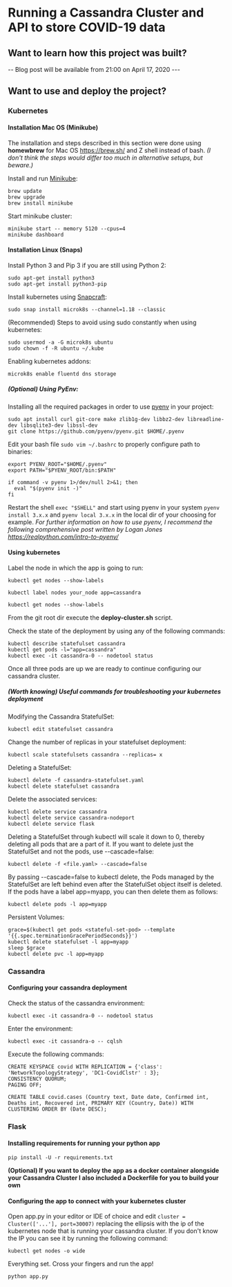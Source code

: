 # Running a Cassandra Cluster and API to store COVID-19 data

## Want to learn how this project was built?
-- Blog post will be available from 21:00 on April 17, 2020 ---

## Want to use and deploy the project?
### Kubernetes
#### Installation Mac OS (Minikube)
The installation and steps described in this section were done using **homewbrew** for Mac OS https://brew.sh/ and Z shell instead of bash. 
*(I don't think the steps would differ too much in alternative setups, but beware.)*

Install and run [Minikube](https://kubernetes.io/docs/setup/minikube/):
```
brew update
brew upgrade
brew install minikube
```
Start minikube cluster:
```
minikube start -- memory 5120 --cpus=4
minikube dashboard
```
#### Installation Linux (Snaps)
Install Python 3 and Pip 3 if you are still using Python 2:
```
sudo apt-get install python3
sudo apt-get install python3-pip
```
Install kubernetes using [Snapcraft](https://snapcraft.io/):
```
sudo snap install microk8s --channel=1.18 --classic
```
(Recommended) Steps to avoid using sudo constantly when using kubernetes:
```
sudo usermod -a -G microk8s ubuntu
sudo chown -f -R ubuntu ~/.kube
```
Enabling kubernetes addons:
```
microk8s enable fluentd dns storage
```
##### (Optional) Using PyEnv:
Installing all the required packages in order to use [pyenv](https://github.com/pyenv/pyenv) in your project:
```
sudo apt install curl git-core make zlib1g-dev libbz2-dev libreadline-dev libsqlite3-dev libssl-dev
git clone https://github.com/pyenv/pyenv.git $HOME/.pyenv
```
Edit your bash file `sudo vim ~/.bashrc` to properly configure path to binaries:
```
export PYENV_ROOT="$HOME/.pyenv"
export PATH="$PYENV_ROOT/bin:$PATH"

if command -v pyenv 1>/dev/null 2>&1; then
  eval "$(pyenv init -)"
fi
```
Restart the shell `exec "$SHELL"` and start using pyenv in your system `pyenv install 3.x.x` and `pyenv local 3.x.x` in the local dir of your choosing for example. 
*For further information on how to use pyenv, I recommend the following comprehensive post written by Logan Jones https://realpython.com/intro-to-pyenv/*
#### Using kubernetes
Label the node in which the app is going to run:
```
kubectl get nodes --show-labels

kubectl label nodes your_node app=cassandra

kubectl get nodes --show-labels
```

From the git root dir execute the **deploy-cluster.sh** script.

Check the state of the deployment by using any of the following commands:
```
kubectl describe statefulset cassandra
kubectl get pods -l="app=cassandra"
kubectl exec -it cassandra-0 -- nodetool status
```
Once all three pods are up we are ready to continue configuring our cassandra cluster.
##### (Worth knowing) Useful commands for troubleshooting your kubernetes deployment
Modifying the Cassandra StatefulSet:
```
kubectl edit statefulset cassandra
```
Change the number of replicas in your statefulset deployment:
```
kubectl scale statefulsets cassandra --replicas= x
```
Deleting a StatefulSet:
```
kubectl delete -f cassandra-statefulset.yaml
kubectl delete statefulset cassandra
```
Delete the associated services:
```
kubectl delete service cassandra
kubectl delete service cassandra-nodeport
kubectl delete service flask
```
Deleting a StatefulSet through kubectl will scale it down to 0, thereby deleting all pods that are a part of it. If you want to delete just the StatefulSet and not the pods, use --cascade=false:
```
kubectl delete -f <file.yaml> --cascade=false
```
By passing --cascade=false to kubectl delete, the Pods managed by the StatefulSet are left behind even after the StatefulSet object itself is deleted. If the pods have a label app=myapp, you can then delete them as follows:
```
kubectl delete pods -l app=myapp
```
Persistent Volumes:
```
grace=$(kubectl get pods <stateful-set-pod> --template '{{.spec.terminationGracePeriodSeconds}}')
kubectl delete statefulset -l app=myapp
sleep $grace
kubectl delete pvc -l app=myapp
```
### Cassandra
#### Configuring your cassandra deployment
Check the status of the cassandra environment:
```
kubectl exec -it cassandra-0 -- nodetool status
```
Enter the environment:
```
kubectl exec -it cassandra-o -- cqlsh
```
Execute the following commands:
```
CREATE KEYSPACE covid WITH REPLICATION = {'class': 'NetworkTopologyStrategy', 'DC1-CovidClstr' : 3};
CONSISTENCY QUORUM;
PAGING OFF;

CREATE TABLE covid.cases (Country text, Date date, Confirmed int, Deaths int, Recovered int, PRIMARY KEY (Country, Date)) WITH CLUSTERING ORDER BY (Date DESC);
```
### Flask
#### Installing requirements for running your python app
```
pip install -U -r requirements.txt
```
**(Optional) If you want to deploy the app as a docker container alongside your Cassandra Cluster I also included a Dockerfile for you to build your own**

#### Configuring the app to connect with your kubernetes cluster
Open app.py in your editor or IDE of choice and edit `cluster = Cluster(['...'], port=30007)` replacing the ellipsis with the ip of the kubernetes node that is running your cassandra cluster. If you don't know the IP you can see it by running the following command:
```
kubectl get nodes -o wide
```
Everything set. Cross your fingers and run the app!
```
python app.py
```
